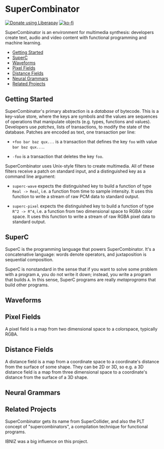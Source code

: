 # SuperCombinator
<a href="https://liberapay.com/xkapastel/donate"><img alt="Donate using Liberapay" src="https://liberapay.com/assets/widgets/donate.svg"></a> [![ko-fi](https://www.ko-fi.com/img/donate_sm.png)](https://ko-fi.com/T6T5QRUW)

SuperCombinator is an environment for multimedia synthesis: developers
create text, audio and video content with functional programming and
machine learning.

- [Getting Started](#getting-started)
- [SuperC](#superc)
- [Waveforms](#waveforms)
- [Pixel Fields](#pixel-fields)
- [Distance Fields](#distance-fields)
- [Neural Grammars](#neural-grammars)
- [Related Projects](#related-projects)

## Getting Started
SuperCombinator's primary abstraction is a *database* of
bytecode. This is a key-value store, where the keys are symbols and
the values are sequences of operations that manipulate objects
(e.g. types, functions and values). Developers use *patches*, lists of
transactions, to modify the state of the database. Patches are encoded
as text, one transaction per line:

* `+foo bar baz qux...` is a transaction that defines the key `foo`
  with value `bar baz qux...`.

* `-foo` is a transaction that deletes the key `foo`.

SuperCombinator uses Unix-style filters to create multimedia. All of
these filters receive a patch on standard input, and a distinguished
key as a command line argument:

* `superc-wave` expects the distinguished key to build a function of
  type `Real -> Real`, i.e. a function from time to sample
  intensity. It uses this function to write a stream of raw PCM data
  to standard output.

* `superc-pixel` expects the distinguished key to build a function of
  type `R^2 -> R^4`, i.e. a function from two dimensional space to
  RGBA color space. It uses this function to write a stream of raw
  RGBA pixel data to standard output.

## SuperC
SuperC is the programming language that powers SuperCombinator. It's a
concatenative language: words denote operators, and juxtaposition is
sequential composition.

SuperC is nonstandard in the sense that if you want to solve some
problem with a program `A`, you do not write it down; instead, you
write a program that builds `A`. In this sense, SuperC programs are
really *metaprograms* that build other programs.

## Waveforms

## Pixel Fields
A pixel field is a map from two dimensional space to a colorspace,
typically RGBA.

## Distance Fields
A distance field is a map from a coordinate space to a coordinate's
distance from the surface of some shape. They can be 2D or 3D, so
e.g. a 3D distance field is a map from three dimensional space to a
coordinate's distance from the surface of a 3D shape.

## Neural Grammars

## Related Projects
SuperCombinator gets its name from SuperCollider, and also the PLT
concept of "supercombinators", a compilation technique for functional
programs.

IBNIZ was a big influence on this project.
